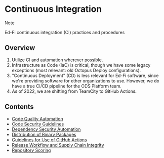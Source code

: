 # Continuous Integration

> [!NOTE]
> Ed-Fi continuous integration (CI) practices and procedures

## Overview

1. Utilize CI and automation wherever possible.
2. Infrastructure as Code (IaC) is critical, though we have some legacy
   exceptions (most relevant: old Octopus Deploy configurations).
3. "Continuous Deployment" (CD) is less relevant for Ed-Fi software, since we're
   providing software for other organizations to use. However, we do have a true
   CI/CD pipeline for the ODS Platform team.
4. As of 2022, we are shifting from TeamCity to GitHub Actions.

## Contents

- [Code Quality Automation](./code-quality-automation/README.md)
- [Code Security Guidelines](./code-security-guidelines/README.md)
- [Dependency Security Automation](./dependency-security-automation/README.md)
- [Distribution of Binary Packages](./distribution-of-binary-packages/README.md)
- [Guidelines for Use of GitHub Actions](guidelines-for-use-of-github-actions.md)
- [Release Workflow and Supply Chain Integrity](./release-workflow-and-supply-chain-security/README.md)
- [Repository Scoring](./repository-scoring/README.md)
